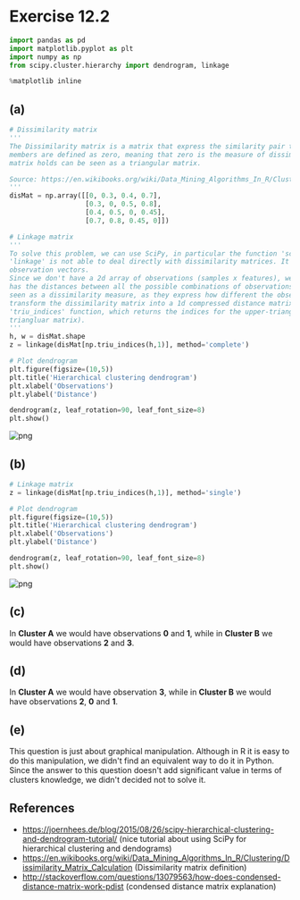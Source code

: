 
# Exercise 12.2


```python
import pandas as pd
import matplotlib.pyplot as plt
import numpy as np
from scipy.cluster.hierarchy import dendrogram, linkage

%matplotlib inline
```

## (a)


```python
# Dissimilarity matrix
'''
The Dissimilarity matrix is a matrix that express the similarity pair to pair between to sets. It's square, and symmetric. The diagonal
members are defined as zero, meaning that zero is the measure of dissimilarity between an element and itself. Thus, the information the 
matrix holds can be seen as a triangular matrix.

Source: https://en.wikibooks.org/wiki/Data_Mining_Algorithms_In_R/Clustering/Dissimilarity_Matrix_Calculation
'''
disMat = np.array([[0, 0.3, 0.4, 0.7],
                   [0.3, 0, 0.5, 0.8],
                   [0.4, 0.5, 0, 0.45],
                   [0.7, 0.8, 0.45, 0]])
```


```python
# Linkage matrix
'''
To solve this problem, we can use SciPy, in particular the function 'scipy.cluster.hierarchy.linkage'. However, in contrast to R's 'hclust',
'linkage' is not able to deal directly with dissimilarity matrices. It's inputs must be a 1d compressed distance matrix or a 2d array of
observation vectors.
Since we don't have a 2d array of observations (samples x features), we must use the 1d compressed distance matrix. The 1d compressed matrix
has the distances between all the possible combinations of observations ((0,1), (0,2), (0,3), (1,2), (1,3), and (2,3)). Distances can be 
seen as a dissimilarity measure, as they express how different the observations are. Accordingly, to solve the exercise we just need to 
transform the dissimilarity matrix into a 1d compressed distance matrix and use it in the 'linkage' function. This can be done using the
'triu_indices' function, which returns the indices for the upper-triangle of an (n, m) array (remember that the dissimilarity matrix is a 
triangluar matrix).
'''
h, w = disMat.shape
z = linkage(disMat[np.triu_indices(h,1)], method='complete')
```


```python
# Plot dendrogram
plt.figure(figsize=(10,5))
plt.title('Hierarchical clustering dendrogram')
plt.xlabel('Observations')
plt.ylabel('Distance')

dendrogram(z, leaf_rotation=90, leaf_font_size=8)
plt.show()
```


![png](12_02_files/12_02_5_0.png)


## (b)


```python
# Linkage matrix
z = linkage(disMat[np.triu_indices(h,1)], method='single')
```


```python
# Plot dendrogram
plt.figure(figsize=(10,5))
plt.title('Hierarchical clustering dendrogram')
plt.xlabel('Observations')
plt.ylabel('Distance')

dendrogram(z, leaf_rotation=90, leaf_font_size=8)
plt.show()
```


![png](12_02_files/12_02_8_0.png)


## (c)

In <b>Cluster A</b> we would have observations <b>0</b> and <b>1</b>, while in <b>Cluster B</b> we would have observations <b>2</b> and <b>3</b>.

## (d)

In <b>Cluster A</b> we would have observation <b>3</b>, while in <b>Cluster B</b> we would have observations <b>2</b>, <b>0</b> and <b>1</b>.

## (e)

This question is just about graphical manipulation. Although in R it is easy to do this manipulation, we didn't find an equivalent way to do it in Python. Since the answer to this question doesn't add significant value in terms of clusters knowledge, we didn't decided not to solve it. 

## References

* https://joernhees.de/blog/2015/08/26/scipy-hierarchical-clustering-and-dendrogram-tutorial/ (nice tutorial about using SciPy for hierarchical clustering and dendograms)
* https://en.wikibooks.org/wiki/Data_Mining_Algorithms_In_R/Clustering/Dissimilarity_Matrix_Calculation (Dissimilarity matrix definition)
* http://stackoverflow.com/questions/13079563/how-does-condensed-distance-matrix-work-pdist (condensed distance matrix explanation)
